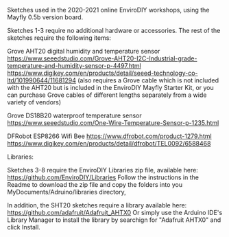 Sketches used in the 2020-2021 online EnviroDIY workshops, using the Mayfly 0.5b version board.

Sketches 1-3 require no additional hardware or accessories.  The rest of the sketches require the following items:

Grove AHT20 digital humidity and temperature sensor
https://www.seeedstudio.com/Grove-AHT20-I2C-Industrial-grade-temperature-and-humidity-sensor-p-4497.html
https://www.digikey.com/en/products/detail/seeed-technology-co-ltd/101990644/11681294
(also requires a Grove cable which is not included with the AHT20 but is included in the EnviroDIY Mayfly Starter Kit, or you can purchase Grove cables of different lengths separately from a wide variety of vendors)

Grove DS18B20 waterproof temperature sensor
https://www.seeedstudio.com/One-Wire-Temperature-Sensor-p-1235.html

DFRobot ESP8266 Wifi Bee
https://www.dfrobot.com/product-1279.html
https://www.digikey.com/en/products/detail/dfrobot/TEL0092/6588468


Libraries:

Sketches 3-8 require the EnviroDIY Libraries zip file, available here:
https://github.com/EnviroDIY/Libraries
Follow the instructions in the Readme to download the zip file and copy the folders into you MyDocuments/Adruino/libraries directory,

In addition, the SHT20 sketches require a library available here:
https://github.com/adafruit/Adafruit_AHTX0
Or simply use the Arduino IDE's Library Manager to install the library by searchign for "Adafruit AHTX0" and click Install.
